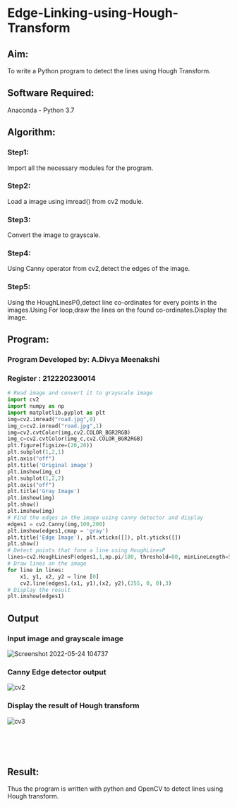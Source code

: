 # Edge-Linking-using-Hough-Transform
## Aim:
To write a Python program to detect the lines using Hough Transform.

## Software Required:
Anaconda - Python 3.7

## Algorithm:
### Step1:
Import all the necessary modules for the program.
### Step2:
Load a image using imread() from cv2 module.
### Step3:
Convert the image to grayscale.
### Step4:
Using Canny operator from cv2,detect the edges of the image.
### Step5:
Using the HoughLinesP(),detect line co-ordinates for every points in the images.Using For loop,draw the lines on the found co-ordinates.Display the image.

## Program:
### Program Developed by: A.Divya Meenakshi
### Register : 212220230014
```Python
# Read image and convert it to grayscale image
import cv2 
import numpy as np
import matplotlib.pyplot as plt
img=cv2.imread("road.jpg",0)
img_c=cv2.imread("road.jpg",1)
img=cv2.cvtColor(img,cv2.COLOR_BGR2RGB)
img_c=cv2.cvtColor(img_c,cv2.COLOR_BGR2RGB)
plt.figure(figsize=(20,20))
plt.subplot(1,2,1)
plt.axis("off")
plt.title('Original image')
plt.imshow(img_c)
plt.subplot(1,2,2)
plt.axis("off")
plt.title('Gray Image')
plt.imshow(img)
plt.show()
plt.imshow(img)
# Find the edges in the image using canny detector and display
edges1 = cv2.Canny(img,100,200)
plt.imshow(edges1,cmap = 'gray')
plt.title('Edge Image'), plt.xticks([]), plt.yticks([])
plt.show()
# Detect points that form a line using HoughLinesP
lines=cv2.HoughLinesP(edges1,1,np.pi/180, threshold=80, minLineLength=50,maxLineGap=250)
# Draw lines on the image
for line in lines:
    x1, y1, x2, y2 = line [0] 
    cv2.line(edges1,(x1, y1),(x2, y2),(255, 0, 0),3)
# Display the result
plt.imshow(edges1)
```
## Output
### Input image and grayscale image
![Screenshot 2022-05-24 104737](https://user-images.githubusercontent.com/75235402/169954493-3901b044-f991-4117-a2de-053259d90cac.jpg)
### Canny Edge detector output
![cv2](https://user-images.githubusercontent.com/75235402/169012858-d4acbbba-d5c7-4f5e-9f8b-e4ace9d0d037.jpg)
### Display the result of Hough transform
![cv3](https://user-images.githubusercontent.com/75235402/169012890-9a94dfdd-1a8c-4ba7-90c7-6e371c2f9794.jpg)

<br>
<br>
<br>

## Result:
Thus the program is written with python and OpenCV to detect lines using Hough transform. 

